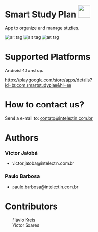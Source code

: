 # Smart Study Plan <img src="https://lh3.googleusercontent.com/pIVOXN-okVyF5SM4BIFaPnmoWZNucHSUPnZ6oaOBsBVJw4vvCfbUEGSTcEOGRbC5M44=w300" width="40" />
App to organize and manage studies.

![alt tag](https://lh3.googleusercontent.com/wDdIgBWrL7ablNCtm7tNDANbrFc96hZ05MqVcpFk2yUmBkBCcQmelXeBC7TvWXlSEKw=h310) ![alt tag](https://lh3.googleusercontent.com/c7nM7F28k99wDEHBG7VgETeSUDmb2I9Vf2ZlcDzvNlHx2yzm87CvUS7IPsAPcQazSKw=h310) ![alt tag](https://lh3.googleusercontent.com/ke0jGqaSvMM6D6IV4jaizB-8WHNRK2llgr72O-7bzdTJiSXox2LSf9ebFxr9DCE18nk=h310)

# Supported Platforms
Android 4.1 and up.

https://play.google.com/store/apps/details?id=br.com.smartstudyplan&hl=en

# How to contact us?
Send a e-mail to: contato@intelectin.com.br

# Authors
<h3>Victor Jatobá</h3>

<ul>
  <li>victor.jatoba@intelectin.com.br</li>
</ul>

<h3>Paulo Barbosa</h3>

<ul>
  <li>paulo.barbosa@intelectin.com.br</li>
</ul>

# Contributors

<ul style="list-style-type:none">
  <li>Flávio Kreis</li>
  <li>Victor Soares</li>
</ul>
